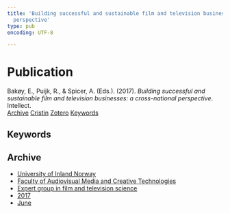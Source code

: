 ```yaml
---
title: 'Building successful and sustainable film and television businesses: a cross-national
  perspective'
type: pub
encoding: UTF-8

---
```

<h1>Publication</h1>
<article id="csl-bib-container-ZERJCY4M" class="csl-bib-container">
  <div class="csl-bib-body"> <div class="csl-entry">Bakøy, E., Puijk, R., &#38; Spicer, A. (Eds.). (2017). <i>Building successful and sustainable film and television businesses: a cross-national perspective</i>. Intellect.</div> </div>
  <div class="csl-bib-buttons">
    <a href="#taxonomy-article-ZERJCY4M" alt="archive" class="csl-bib-button">Archive</a>
    <a href="https://app.cristin.no/results/show.jsf?id=1478863" alt="Cristin" class="csl-bib-button">Cristin</a>
    <a href="http://zotero.org/groups/5881554/items/ZERJCY4M" alt="Zotero" class="csl-bib-button">Zotero</a>
    <a href="#keywords-article-ZERJCY4M" alt="keywords" class="csl-bib-button">Keywords</a>
  </div>
  <div id="csl-bib-meta-container-ZERJCY4M"></div>
</article>
<div id="csl-bib-meta-ZERJCY4M" class="csl-bib-meta">
  <article id="keywords-article-ZERJCY4M" class="keywords-article">
    <h1>Keywords</h1>
    
  </article>
  <article id="taxonomy-article-ZERJCY4M" class="taxonomy-article">
    <h1>Archive</h1>
    <ul>
      <li><a href="{{< params subfolder >}}en/archive/?key=3DCRN523">University of Inland Norway</a></li>
      <li><a href="{{< params subfolder >}}en/archive/?key=8XUDF4FD">Faculty of Audiovisual Media and Creative Technologies</a></li>
      <li><a href="{{< params subfolder >}}en/archive/?key=GP9PM6PG">Expert group in film and television science</a></li>
      <li><a href="{{< params subfolder >}}en/archive/?key=FUSJD299">2017</a></li>
      <li><a href="{{< params subfolder >}}en/archive/?key=G34NANYM">June</a></li>
    </ul>
  </article>
</div>
